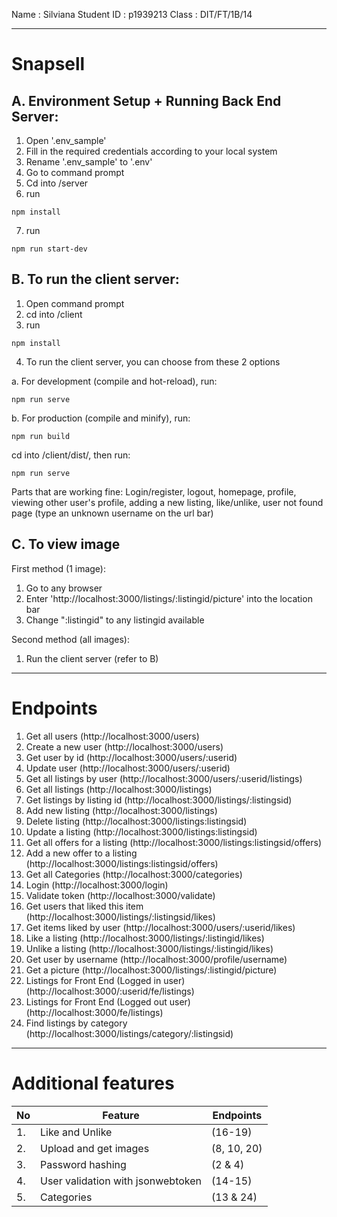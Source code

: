 Name        : Silviana
Student ID  : p1939213
Class       : DIT/FT/1B/14

---

# Snapsell

## A. Environment Setup + Running Back End Server:
1. Open '.env_sample'
2. Fill in the required credentials according to your local system
3. Rename '.env_sample' to '.env'
4. Go to command prompt
5. Cd into /server
6. run 
```
npm install
```
7. run 
```
npm run start-dev
```

## B. To run the client server:
1. Open command prompt
2. cd into /client
3. run 
```
npm install
```
4. To run the client server, you can choose from these 2 options 
 
a. For development (compile and hot-reload), run:
```
npm run serve
```
b. For production (compile and minify), run:
```
npm run build
```
cd into /client/dist/, then run:
```
npm run serve
```

Parts that are working fine: Login/register, logout, homepage, profile, viewing other user's profile, adding a new listing, like/unlike, user not found page (type an unknown username on the url bar)


## C. To view image
First method (1 image): 
1. Go to any browser
2. Enter 'http://localhost:3000/listings/:listingid/picture' into the location bar
3. Change ":listingid" to any listingid available

Second method (all images):
1. Run the client server (refer to B)

---

# Endpoints

1. Get all users                                (http://localhost:3000/users)
2. Create a new user                            (http://localhost:3000/users)
3. Get user by id                               (http://localhost:3000/users/:userid)
4. Update user                                  (http://localhost:3000/users/:userid)
5. Get all listings by user                     (http://localhost:3000/users/:userid/listings)
6. Get all listings                             (http://localhost:3000/listings)
7. Get listings by listing id                   (http://localhost:3000/listings/:listingsid)
8. Add new listing                              (http://localhost:3000/listings)
9.  Delete listing                              (http://localhost:3000/listings:listingsid)
10. Update a listing                            (http://localhost:3000/listings:listingsid)
11. Get all offers for a listing                (http://localhost:3000/listings:listingsid/offers)
12. Add a new offer to a listing                (http://localhost:3000/listings:listingsid/offers)
13. Get all Categories                          (http://localhost:3000/categories)
14. Login                                       (http://localhost:3000/login)
15. Validate token                              (http://localhost:3000/validate)
16. Get users that liked this item              (http://localhost:3000/listings/:listingsid/likes)
17. Get items liked by user                     (http://localhost:3000/users/:userid/likes)
18. Like a listing                              (http://localhost:3000/listings/:listingid/likes)
19. Unlike a listing                            (http://localhost:3000/listings/:listingid/likes)
20. Get user by username                        (http://localhost:3000/profile/username)
21. Get a picture                               (http://localhost:3000/listings/:listingid/picture)
22. Listings for Front End (Logged in user)     (http://localhost:3000/:userid/fe/listings)
23. Listings for Front End (Logged out user)    (http://localhost:3000/fe/listings)
24. Find listings by category                   (http://localhost:3000/listings/category/:listingsid)

---

# Additional features
|No |   Feature                          |  Endpoints   |
|---|------------------------------------|--------------|
|1. |Like and Unlike                     |   (16-19)    |
|2. |Upload and get images               | (8, 10, 20)  |
|3. |Password hashing                    |   (2 & 4)    |
|4. |User validation with jsonwebtoken   |   (14-15)    |
|5. |Categories                          |  (13 & 24)   |